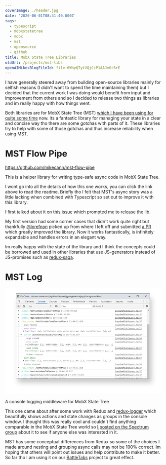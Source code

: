 ```yaml
---
coverImage: ./header.jpg
date: '2020-06-01T08:31:40.000Z'
tags:
  - typescript
  - mobxstatetree
  - mobx
  - mst
  - opensource
  - github
title: MobX State Tree Libraries
oldUrl: /projects/mst-libs
openAIMikesBlogFileId: file-6WhyQTytVQjCcP1AAJv0c5rE
---
```


I have generally steered away from building open-source libraries mainly for selfish reasons (I didn't want to spend the time maintaining them) but I decided that the current work I was doing would benefit from input and improvement from others and so I decided to release two things as libraries and im really happy with how things went.

<!-- more -->

Both libraries are for MobX State Tree (MST) [which I have been using for quite some time](/posts/markd-2-total-re-write-using-react-mobx-state-tree-and-parse-server/) now. Its a fantastic library for managing your state in a clear and concise way tho there are some gotchas with parts of it. These libraries try to help with some of those gotchas and thus increase reliability when using MST.

# MST Flow Pipe

https://github.com/mikecann/mst-flow-pipe

This is a helper library for writing type-safe async code in MobX State Tree.

I wont go into all the details of how this one works, you can click the link above to read the readme. Briefly tho I felt that MST's async story was a little lacking when combined with Typescript so set out to improve it with this library.

I first talked about it on [this issue](https://github.com/mobxjs/mobx-state-tree/issues/1516) which prompted me to release the lib.

My first version had some corner cases that didn't work quite right but thankfully [@lorefnon](https://github.com/lorefnon) picked up from where I left off and submitted [a PR](https://github.com/mikecann/mst-flow-pipe/pull/1) which greatly improved the library. Now it works fantastically, is infinitely expandable and handles errors in an elegant way.

Im really happy with the state of the library and I think the concepts could be borrowed and used in other libraries that use JS-generators instead of JS-promises such as [redux-saga](https://redux-saga.js.org/).

# MST Log

![](./mst-log-screenshot01.png)

A console logging middleware for MobX State Tree

This one came about after some work with Redux and [redux-logger](https://github.com/LogRocket/redux-logger) which beautifully shows actions and state changes as groups in the console window. I thought this was really cool and couldn't find anything comparable in the MobX State Tree world so [I posted on the Spectrum group](https://spectrum.chat/mobx-state-tree/general/a-good-logger~206ccd36-527b-4f09-b7f0-fcbef90b407d) about it to see if anyone else was interested in it.

MST has some conceptual differences from Redux so some of the choices I made around nesting and grouping async calls may not be 100% correct. Im hoping that others will point out issues and help contribute to make it better. So far tho I am using it on our [BattleTabs](http://battletabs.com/) project to great effect.
